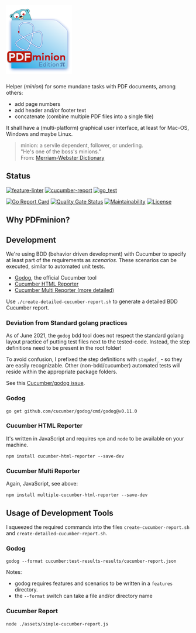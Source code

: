 # ![PDFminion](PDFminion-logo.png)


Helper (_minion_) for some mundane tasks with PDF documents, among others:

* add page numbers
* add header and/or footer text
* concatenate (combine multiple PDF files into a single file)

It shall have a (multi-platform) graphical user interface, at least for Mac-OS, Windows and maybe Linux.

>  minion: a servile dependent, follower, or underling.<br> 
> "He's one of the boss's minions."<br>
> From: [Merriam-Webster Dictionary](https://www.merriam-webster.com/dictionary/minion)

## Status
[![feature-linter](https://github.com/gernotstarke/PDFminion/actions/workflows/feature-linter.yml/badge.svg)](https://github.com/gernotstarke/PDFminion/actions/workflows/feature-linter.yml)
[![cucumber-report](https://github.com/gernotstarke/PDFminion/actions/workflows/cucumber-report.yml/badge.svg)](https://github.com/gernotstarke/PDFminion/actions/workflows/cucumber-report.yml)
[![go_test](https://github.com/gernotstarke/PDFminion/actions/workflows/go_test.yml/badge.svg)](https://github.com/gernotstarke/PDFminion/actions/workflows/go_test.yml)

[![Go Report Card](https://goreportcard.com/badge/github.com/gernotstarke/PDFminion)](https://goreportcard.com/report/github.com/gernotstarke/PDFminion)
[![Quality Gate Status](https://sonarcloud.io/api/project_badges/measure?project=gernotstarke_PDFminion&metric=alert_status)](https://sonarcloud.io/dashboard?id=gernotstarke_PDFminion)
[![Maintainability](https://api.codeclimate.com/v1/badges/c481ef8142826f71ff65/maintainability)](https://codeclimate.com/github/gernotstarke/PDFminion/maintainability)
[![License](https://img.shields.io/badge/License-Apache%202.0-blue.svg)](https://opensource.org/licenses/Apache-2.0)

## Why PDFminion? 


## Development

We're using BDD (behavior driven development) with Cucumber to specify at least part of the requirements as _scenarios_.
These scenarios can be executed, similar to automated unit tests.

* [Godog](https://github.com/cucumber/godog), the official Cucumber tool
* [Cucumber HTML Reporter](https://www.npmjs.com/package/cucumber-html-reporter)
* [Cucumber Multi Reporter (more detailed)](https://github.com/wswebcreation/multiple-cucumber-html-reporter)

Use `./create-detailed-cucumber-report.sh` to generate a detailed BDD Cucumber report.

### Deviation from Standard golang practices
As of June 2021, the `godog` bdd tool does not respect the standard golang layout practice
of putting test files next to the tested-code.
Instead, the step definitions need to be present in the root folder!

To avoid confusion, I prefixed the step definitions with `stepdef_` - so they are easily recognizable.
Other (non-bdd/cucumber) automated tests will reside within the appropriate package folders.

See this [Cucumber/godog issue](https://github.com/cucumber/godog/issues/373).

### Godog
 
````shell
go get github.com/cucumber/godog/cmd/godog@v0.11.0
````
### Cucumber HTML Reporter

It's written in JavaScript and requires `npm` and `node` to be available on your machine.

```shell
npm install cucumber-html-reporter --save-dev
```

### Cucumber Multi Reporter

Again, JavaScript, see above:

```shell
npm install multiple-cucumber-html-reporter --save-dev
```


## Usage of Development Tools

I squeezed the required commands into the files `create-cucumber-report.sh`
and `create-detailed-cucumber-report.sh`.

### Godog

```shell
godog --format cucumber:test-results-results/cucumber-report.json
```

Notes: 

* godog requires features and scenarios to be written in a `features` directory.
* the `--format` switch can take a file and/or directory name


### Cucumber Report

```shell
node ./assets/simple-cucumber-report.js
```

